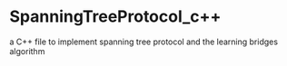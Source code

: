 # SpanningTreeProtocol_c++
a C++ file to implement spanning tree protocol and the learning bridges algorithm
